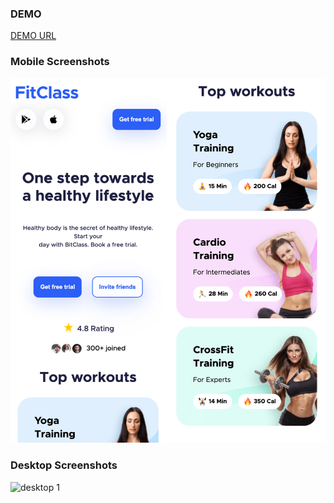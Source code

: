 ### DEMO

[DEMO URL](https://belifkutlu.github.io/finite-nft-landing-page/)

### Mobile Screenshots

![mobile](https://github.com/belifkutlu/fit-class-landing-page/blob/master/screenshots/mobile.png?raw=true)

### Desktop Screenshots

![desktop 1](https://github.com/belifkutlu/finite-nft/blob/master/screenshots/desktop.png?raw=true)
